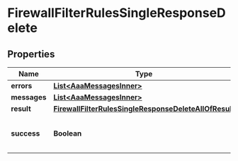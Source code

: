 

# FirewallFilterRulesSingleResponseDelete


## Properties

| Name | Type | Description | Notes |
|------------ | ------------- | ------------- | -------------|
|**errors** | [**List&lt;AaaMessagesInner&gt;**](AaaMessagesInner.md) |  |  |
|**messages** | [**List&lt;AaaMessagesInner&gt;**](AaaMessagesInner.md) |  |  |
|**result** | [**FirewallFilterRulesSingleResponseDeleteAllOfResult**](FirewallFilterRulesSingleResponseDeleteAllOfResult.md) |  |  |
|**success** | **Boolean** | Whether the API call was successful |  |



